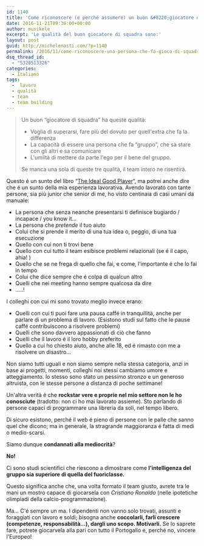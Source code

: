 ```yaml
---
id: 1140
title: 'Come riconoscere (e perché assumere) un buon &#8220;giocatore di squadra&#8221; '
date: 2016-11-21T09:30:00+00:00
author: musikele
excerpt: 'Le qualità del buon giocatore di squadra sono:'
layout: post
guid: http://michelenasti.com/?p=1140
permalink: /2016/11/come-riconoscere-una-persona-che-fa-gioco-di-squadra/
dsq_thread_id:
  - "5320513326"
categories:
  - Italiano
tags:
  -  lavoro
  - qualità
  - team
  - team building
---
```

> Un buon &#8220;giocatore di squadra&#8221; ha queste qualità:
> 
>   * Voglia di superarsi, fare più del dovuto per quell'extra che fa la differenza
>   * La capacità di essere una persona che fa &#8220;gruppo&#8221;, che sa stare con gli altri e sa comunicare
>   * L'umiltà di mettere da parte l'ego per il bene del gruppo. 
> 
> Se manca una sola di queste tre qualità, il team intero ne risentirà. 

Questo é un sunto del libro &#8220;[The Ideal Good Player](http://blnk.to/e7821b80)&#8220;, ma potrei anche dire che é un sunto della mia esperienza lavorativa. Avendo lavorato con tante persone, sia più junior che senior di me, ho visto centinaia di casi umani da manuale: 

  * La persona che senza neanche presentarsi ti definisce bugiardo / incapace / you know it... 
  * La persona che _pretende_ il tuo aiuto 
  * Colui che si prende il merito di una tua idea o,  peggio, di una tua esecuzione 
  * Quello con cui non ti trovi bene
  * Quello con cui tutto il team esibisce problemi relazionali (se é il capo, ahia! ) 
  * Quello che se ne frega di quello che fai, e come, l'importante é che lo fai in tempo
  * Colui che dice sempre che é colpa di qualcun altro 
  * Quelli che nei meeting hanno sempre qualcosa da dire 
  * .....! 

I colleghi con cui mi sono trovato meglio invece erano: 

  * Quelli con cui ti puoi fare una pausa caffé in tranquillità, anche per parlare di un problema di lavoro. (Esistono studi sul fatto che le pause caffé contribuiscono a risolvere problemi) 
  * Quelli che sono davvero appassionati di ciò che fanno
  * Quelli che il lavoro é il loro hobby preferito 
  * Quello a cui ho chiesto aiuto, anche alle 18, ed é rimasto con me a risolvere un disastro... 

Non siamo tutti uguali e non siamo sempre nella stessa categoria, anzi in base ai progetti, momenti, colleghi noi stessi cambiamo umore e atteggiamento. Io stesso sono stato un pessimo stronzo e un generoso altruista, con le stesse persone a distanza di poche settimane!  

Un'altra verità é che **rockstar vere e proprie nel mio settore non le ho conosciute** (tradotto: non ci ho mai lavorato assieme). Sto parlando di persone capaci di programmare una libreria da soli, nel tempo libero.

Di sicuro esistono, perché il web é pieno di persone con le palle che sanno quel che dicono; ma in generale, la stragrande maggioranza é fatta di medi o medio-scarsi. 

Siamo dunque **condannati alla mediocrità**? 

**No!**

Ci sono studi scientifici che riescono a dimostrare come **l'intelligenza del gruppo sia superiore di quella del fuoriclasse.** 

Questo significa anche che, una volta formato il team giusto, avrete tra le mani un mostro capace di giocarsela con _Cristiano Ronaldo_ (nelle ipotetiche olimpiadi della calcio-programmazione). 

Ma... C'é sempre un ma. I dipendenti non vanno solo trovati, assunti e foraggiati con lavoro e soldi; bisogna anche **coccolarli, farli crescere (competenze, responsabilità...), dargli uno scopo. Motivarli.** Se lo saprete fare, potrete giocarvela alla pari con tutto il Portogallo e, perché no, vincere l'Europeo! 